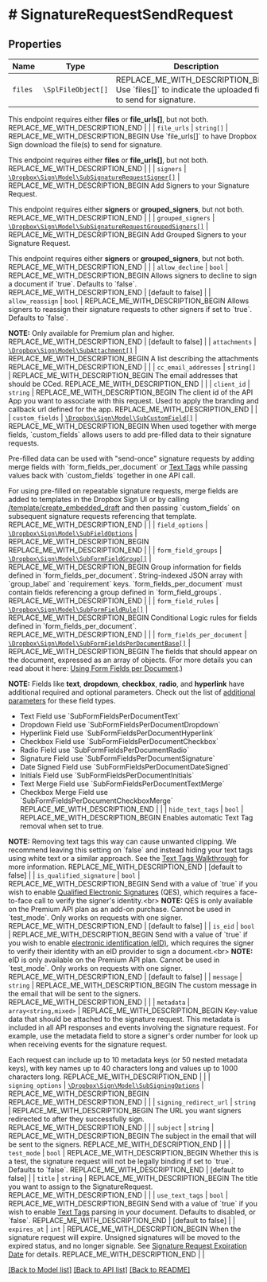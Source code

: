 # # SignatureRequestSendRequest



## Properties

Name | Type | Description | Notes
------------ | ------------- | ------------- | -------------
| `files` | ```\SplFileObject[]``` | REPLACE_ME_WITH_DESCRIPTION_BEGIN Use &#x60;files[]&#x60; to indicate the uploaded file(s) to send for signature.

This endpoint requires either **files** or **file_urls[]**, but not both. REPLACE_ME_WITH_DESCRIPTION_END |  |
| `file_urls` | ```string[]``` | REPLACE_ME_WITH_DESCRIPTION_BEGIN Use &#x60;file_urls[]&#x60; to have Dropbox Sign download the file(s) to send for signature.

This endpoint requires either **files** or **file_urls[]**, but not both. REPLACE_ME_WITH_DESCRIPTION_END |  |
| `signers` | [```\Dropbox\Sign\Model\SubSignatureRequestSigner[]```](SubSignatureRequestSigner.md) | REPLACE_ME_WITH_DESCRIPTION_BEGIN Add Signers to your Signature Request.

This endpoint requires either **signers** or **grouped_signers**, but not both. REPLACE_ME_WITH_DESCRIPTION_END |  |
| `grouped_signers` | [```\Dropbox\Sign\Model\SubSignatureRequestGroupedSigners[]```](SubSignatureRequestGroupedSigners.md) | REPLACE_ME_WITH_DESCRIPTION_BEGIN Add Grouped Signers to your Signature Request.

This endpoint requires either **signers** or **grouped_signers**, but not both. REPLACE_ME_WITH_DESCRIPTION_END |  |
| `allow_decline` | ```bool``` | REPLACE_ME_WITH_DESCRIPTION_BEGIN Allows signers to decline to sign a document if &#x60;true&#x60;. Defaults to &#x60;false&#x60;. REPLACE_ME_WITH_DESCRIPTION_END |  [default to false] |
| `allow_reassign` | ```bool``` | REPLACE_ME_WITH_DESCRIPTION_BEGIN Allows signers to reassign their signature requests to other signers if set to &#x60;true&#x60;. Defaults to &#x60;false&#x60;.

**NOTE:** Only available for Premium plan and higher. REPLACE_ME_WITH_DESCRIPTION_END |  [default to false] |
| `attachments` | [```\Dropbox\Sign\Model\SubAttachment[]```](SubAttachment.md) | REPLACE_ME_WITH_DESCRIPTION_BEGIN A list describing the attachments REPLACE_ME_WITH_DESCRIPTION_END |  |
| `cc_email_addresses` | ```string[]``` | REPLACE_ME_WITH_DESCRIPTION_BEGIN The email addresses that should be CCed. REPLACE_ME_WITH_DESCRIPTION_END |  |
| `client_id` | ```string``` | REPLACE_ME_WITH_DESCRIPTION_BEGIN The client id of the API App you want to associate with this request. Used to apply the branding and callback url defined for the app. REPLACE_ME_WITH_DESCRIPTION_END |  |
| `custom_fields` | [```\Dropbox\Sign\Model\SubCustomField[]```](SubCustomField.md) | REPLACE_ME_WITH_DESCRIPTION_BEGIN When used together with merge fields, &#x60;custom_fields&#x60; allows users to add pre-filled data to their signature requests.

Pre-filled data can be used with &quot;send-once&quot; signature requests by adding merge fields with &#x60;form_fields_per_document&#x60; or [Text Tags](https://app.hellosign.com/api/textTagsWalkthrough#TextTagIntro) while passing values back with &#x60;custom_fields&#x60; together in one API call.

For using pre-filled on repeatable signature requests, merge fields are added to templates in the Dropbox Sign UI or by calling [/template/create_embedded_draft](/api/reference/operation/templateCreateEmbeddedDraft) and then passing &#x60;custom_fields&#x60; on subsequent signature requests referencing that template. REPLACE_ME_WITH_DESCRIPTION_END |  |
| `field_options` | [```\Dropbox\Sign\Model\SubFieldOptions```](SubFieldOptions.md) | REPLACE_ME_WITH_DESCRIPTION_BEGIN  REPLACE_ME_WITH_DESCRIPTION_END |  |
| `form_field_groups` | [```\Dropbox\Sign\Model\SubFormFieldGroup[]```](SubFormFieldGroup.md) | REPLACE_ME_WITH_DESCRIPTION_BEGIN Group information for fields defined in &#x60;form_fields_per_document&#x60;. String-indexed JSON array with &#x60;group_label&#x60; and &#x60;requirement&#x60; keys. &#x60;form_fields_per_document&#x60; must contain fields referencing a group defined in &#x60;form_field_groups&#x60;. REPLACE_ME_WITH_DESCRIPTION_END |  |
| `form_field_rules` | [```\Dropbox\Sign\Model\SubFormFieldRule[]```](SubFormFieldRule.md) | REPLACE_ME_WITH_DESCRIPTION_BEGIN Conditional Logic rules for fields defined in &#x60;form_fields_per_document&#x60;. REPLACE_ME_WITH_DESCRIPTION_END |  |
| `form_fields_per_document` | [```\Dropbox\Sign\Model\SubFormFieldsPerDocumentBase[]```](SubFormFieldsPerDocumentBase.md) | REPLACE_ME_WITH_DESCRIPTION_BEGIN The fields that should appear on the document, expressed as an array of objects. (For more details you can read about it here: [Using Form Fields per Document](/docs/openapi/form-fields-per-document).)

**NOTE:** Fields like **text**, **dropdown**, **checkbox**, **radio**, and **hyperlink** have additional required and optional parameters. Check out the list of [additional parameters](/api/reference/constants/#form-fields-per-document) for these field types.

* Text Field use &#x60;SubFormFieldsPerDocumentText&#x60;
* Dropdown Field use &#x60;SubFormFieldsPerDocumentDropdown&#x60;
* Hyperlink Field use &#x60;SubFormFieldsPerDocumentHyperlink&#x60;
* Checkbox Field use &#x60;SubFormFieldsPerDocumentCheckbox&#x60;
* Radio Field use &#x60;SubFormFieldsPerDocumentRadio&#x60;
* Signature Field use &#x60;SubFormFieldsPerDocumentSignature&#x60;
* Date Signed Field use &#x60;SubFormFieldsPerDocumentDateSigned&#x60;
* Initials Field use &#x60;SubFormFieldsPerDocumentInitials&#x60;
* Text Merge Field use &#x60;SubFormFieldsPerDocumentTextMerge&#x60;
* Checkbox Merge Field use &#x60;SubFormFieldsPerDocumentCheckboxMerge&#x60; REPLACE_ME_WITH_DESCRIPTION_END |  |
| `hide_text_tags` | ```bool``` | REPLACE_ME_WITH_DESCRIPTION_BEGIN Enables automatic Text Tag removal when set to true.

**NOTE:** Removing text tags this way can cause unwanted clipping. We recommend leaving this setting on &#x60;false&#x60; and instead hiding your text tags using white text or a similar approach. See the [Text Tags Walkthrough](https://app.hellosign.com/api/textTagsWalkthrough#TextTagIntro) for more information. REPLACE_ME_WITH_DESCRIPTION_END |  [default to false] |
| `is_qualified_signature` | ```bool``` | REPLACE_ME_WITH_DESCRIPTION_BEGIN Send with a value of &#x60;true&#x60; if you wish to enable
[Qualified Electronic Signatures](https://www.hellosign.com/features/qualified-electronic-signatures) (QES),
which requires a face-to-face call to verify the signer&#39;s identity.&lt;br&gt;
**NOTE:** QES is only available on the Premium API plan as an add-on purchase.
Cannot be used in &#x60;test_mode&#x60;. Only works on requests with one signer. REPLACE_ME_WITH_DESCRIPTION_END |  [default to false] |
| `is_eid` | ```bool``` | REPLACE_ME_WITH_DESCRIPTION_BEGIN Send with a value of &#x60;true&#x60; if you wish to enable
[electronic identification (eID)](https://www.hellosign.com/features/electronic-id),
which requires the signer to verify their identity with an eID provider to sign a document.&lt;br&gt;
**NOTE:** eID is only available on the Premium API plan. Cannot be used in &#x60;test_mode&#x60;. Only works on requests with one signer. REPLACE_ME_WITH_DESCRIPTION_END |  [default to false] |
| `message` | ```string``` | REPLACE_ME_WITH_DESCRIPTION_BEGIN The custom message in the email that will be sent to the signers. REPLACE_ME_WITH_DESCRIPTION_END |  |
| `metadata` | ```array<string,mixed>``` | REPLACE_ME_WITH_DESCRIPTION_BEGIN Key-value data that should be attached to the signature request. This metadata is included in all API responses and events involving the signature request. For example, use the metadata field to store a signer&#39;s order number for look up when receiving events for the signature request.

Each request can include up to 10 metadata keys (or 50 nested metadata keys), with key names up to 40 characters long and values up to 1000 characters long. REPLACE_ME_WITH_DESCRIPTION_END |  |
| `signing_options` | [```\Dropbox\Sign\Model\SubSigningOptions```](SubSigningOptions.md) | REPLACE_ME_WITH_DESCRIPTION_BEGIN  REPLACE_ME_WITH_DESCRIPTION_END |  |
| `signing_redirect_url` | ```string``` | REPLACE_ME_WITH_DESCRIPTION_BEGIN The URL you want signers redirected to after they successfully sign. REPLACE_ME_WITH_DESCRIPTION_END |  |
| `subject` | ```string``` | REPLACE_ME_WITH_DESCRIPTION_BEGIN The subject in the email that will be sent to the signers. REPLACE_ME_WITH_DESCRIPTION_END |  |
| `test_mode` | ```bool``` | REPLACE_ME_WITH_DESCRIPTION_BEGIN Whether this is a test, the signature request will not be legally binding if set to &#x60;true&#x60;. Defaults to &#x60;false&#x60;. REPLACE_ME_WITH_DESCRIPTION_END |  [default to false] |
| `title` | ```string``` | REPLACE_ME_WITH_DESCRIPTION_BEGIN The title you want to assign to the SignatureRequest. REPLACE_ME_WITH_DESCRIPTION_END |  |
| `use_text_tags` | ```bool``` | REPLACE_ME_WITH_DESCRIPTION_BEGIN Send with a value of &#x60;true&#x60; if you wish to enable [Text Tags](https://app.hellosign.com/api/textTagsWalkthrough#TextTagIntro) parsing in your document. Defaults to disabled, or &#x60;false&#x60;. REPLACE_ME_WITH_DESCRIPTION_END |  [default to false] |
| `expires_at` | ```int``` | REPLACE_ME_WITH_DESCRIPTION_BEGIN When the signature request will expire. Unsigned signatures will be moved to the expired status, and no longer signable. See [Signature Request Expiration Date](https://developers.hellosign.com/docs/signature-request/expiration/) for details. REPLACE_ME_WITH_DESCRIPTION_END |  |

[[Back to Model list]](../../README.md#models) [[Back to API list]](../../README.md#endpoints) [[Back to README]](../../README.md)
